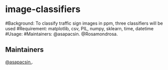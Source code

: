 # image-classifiers
#Background: To classify traffic sign images in ppm, three classifiers will be used
#Requirement: matplotlib, csv, PIL, numpy, sklearn, time, datetime
#Usage: 
#Maintainers: @asapacsin. @Rosamondrosa.
## Maintainers

[@asapacsin.](https://github.com/asapacsin).
